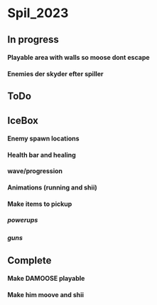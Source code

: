 # Spil_2023

## In progress

#### Playable area with walls so moose dont escape
#### Enemies der skyder efter spiller

## ToDo


## IceBox
#### Enemy spawn locations
#### Health bar and healing
#### wave/progression
#### Animations (running and shii)
#### Make items to pickup
##### powerups
##### guns

## Complete
#### Make DAMOOSE playable
#### Make him moove and shii
